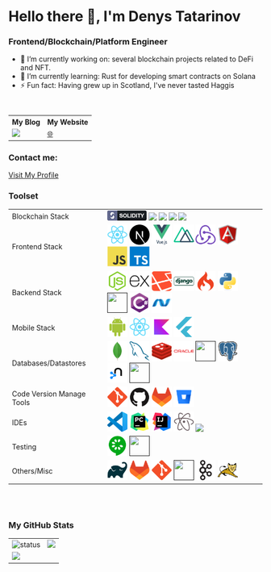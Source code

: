 # Hello there 👋, I'm Denys Tatarinov

### Frontend/Blockchain/Platform Engineer

- 🔭 I’m currently working on: several blockchain projects related to DeFi and NFT.
- 🌱 I’m currently learning: Rust for developing smart contracts on Solana
- ⚡ Fun fact: Having grew up in Scotland, I've never tasted Haggis
<br/>


<table>
    <tr>
        <th>My Blog</th>
        <th>My Website</th>
    </tr>
    <tr>
        <td>
            <a href="https://dev.to/smartnftcoder1003/"><img src="https://www.vectorlogo.zone/logos/medium/medium-ar21.svg"/></a>
        </td>
        <td>
            <a href="https://my-profile-tsmm.onrender.com//">🌐</a>
        </td>
    </tr>
</table>



### Contact me:

<a href="https://my-profile-tsmm.onrender.com//">Visit My Profile</a>

### Toolset

<table>
    <tr>
        <td>Blockchain Stack</td>
        <td>
            <a href=""><img src="https://github.com/msilucifer/msilucifer/blob/master/solidity.png"/></a>
            <a href=""><img src="https://img.shields.io/badge/Solana-DC1FFF?style=flat&logo=hardhat&logoColor=white" /></a>
            <a href=""><img src="https://img.shields.io/badge/Hardhat-orange?style=flat&logo=hardhat&logoColor=white" /></a>
            <a href=""><img src="https://img.shields.io/badge/Rust-black?style=flat&logo=rust&logoColor=white" /></a>
            <a href=""><img src="https://img.shields.io/badge/-Web3-00ADD8?style=flat&logo=go&logoColor=white" /></a>
        </td>
    </tr>
    <tr>
        <td>Frontend Stack</td>
        <td>
            <a href=""><img src="https://github.com/devicons/devicon/blob/v2.13.0/icons/react/react-original.svg" width="40" height="40"/></a>
            <a href=""><img src="https://github.com/devicons/devicon/blob/v2.13.0/icons/nextjs/nextjs-original.svg" width="40" height="40"/></a>
            <a href=""><img src="https://github.com/devicons/devicon/blob/v2.13.0/icons/vuejs/vuejs-original-wordmark.svg" width="40" height="40"/></a>
            <a href=""><img src="https://github.com/devicons/devicon/blob/v2.13.0/icons/nuxtjs/nuxtjs-original.svg" width="40" height="40"/></a>
            <a href=""><img src="https://github.com/devicons/devicon/blob/v2.13.0/icons/redux/redux-original.svg" width="40" height="40"/></a>
            <a href=""><img src="https://github.com/devicons/devicon/blob/v2.13.0/icons/angularjs/angularjs-original.svg" width="40" height="40"/></a>
            <a href=""><img src="https://github.com/devicons/devicon/blob/v2.13.0/icons/javascript/javascript-original.svg" width="40" height="40"/></a>
            <a href=""><img src="https://github.com/devicons/devicon/blob/v2.13.0/icons/typescript/typescript-original.svg" width="40" height="40"/></a>
    </tr>
     <tr>
        <td>Backend Stack</td>
        <td>
            <a href=""><img src="https://github.com/devicons/devicon/blob/v2.13.0/icons/nodejs/nodejs-original.svg" width="40" height="40"/></a>
            <a href=""><img src="https://github.com/devicons/devicon/blob/v2.13.0/icons/express/express-original.svg" width="40" height="40"/></a>
            <a href=""><img src="https://github.com/devicons/devicon/blob/v2.13.0/icons/laravel/laravel-plain.svg" width="40" height="40"/></a>
            <a href=""><img src="https://github.com/devicons/devicon/blob/v2.13.0/icons/django/django-line.svg" width="40" height="40"/></a>
            <a href=""><img src="https://github.com/devicons/devicon/blob/v2.13.0/icons/codeigniter/codeigniter-plain.svg" width="40" height="40"/></a>
            <a href=""><img src="https://github.com/devicons/devicon/blob/v2.13.0/icons/python/python-original.svg" width="40" height="40"/></a>
            <a href=""><img src="https://www.vectorlogo.zone/logos/kotlinlang/kotlinlang-icon.svg" width="40" height="40"/></a>
            <a href=""><img src="https://github.com/devicons/devicon/blob/v2.13.0/icons/csharp/csharp-original.svg" width="40" height="40"/></a>
            <a href=""><img src="https://github.com/devicons/devicon/blob/v2.13.0/icons/dot-net/dot-net-original.svg" width="40" height="40"/></a>
        </td>
    </tr>
    <tr>
        <td>Mobile Stack</td>
        <td>
            <a href=""><img src="https://github.com/devicons/devicon/blob/v2.13.0/icons/android/android-original.svg" width="40" height="40"/></a>
            <a href=""><img src="https://github.com/devicons/devicon/blob/v2.13.0/icons/react/react-original.svg" width="40" height="40"/></a>
            <a href=""><img src="https://github.com/devicons/devicon/blob/v2.13.0/icons/kotlin/kotlin-original.svg" width="40" height="40"/></a>
            <a href=""><img src="https://github.com/devicons/devicon/blob/v2.13.0/icons/flutter/flutter-plain.svg" width="40" height="40"/></a>
        </td>
    </tr>
    <tr>
        <td>Databases/Datastores</td>
        <td>
            <a href=""><img src="https://github.com/devicons/devicon/blob/v2.13.0/icons/mongodb/mongodb-original.svg" width="40" height="40"/></a>
            <a href=""><img src="https://github.com/devicons/devicon/blob/v2.13.0/icons/mysql/mysql-original.svg" width="40" height="40"/></a>
            <a href=""><img src="https://github.com/devicons/devicon/blob/v2.13.0/icons/redis/redis-original.svg" width="40" height="40"/></a>
            <a href=""><img src="https://github.com/devicons/devicon/blob/v2.13.0/icons/oracle/oracle-original.svg" width="40" height="40"/></a>
            <a href=""><img src="https://www.vectorlogo.zone/logos/apache_cassandra/apache_cassandra-icon.svg" width="40" height="40"/></a>
            <a href=""><img src="https://github.com/devicons/devicon/blob/v2.13.0/icons/postgresql/postgresql-original.svg" width="40" height="40"/></a>
            <a href=""><img src="https://github.com/devicons/devicon/blob/v2.13.0/icons/neo4j/neo4j-original.svg" width="40" height="40"/></a>
            <a href=""><img src="https://www.vectorlogo.zone/logos/snowflake/snowflake-icon.svg" width="40" height="40"/></a>
        </td>
    </tr>
    <tr>
        <td>Code Version Manage Tools</td>
        <td>
            <a href=""><img src="https://github.com/devicons/devicon/blob/v2.13.0/icons/git/git-original.svg" width="40" height="40"/></a>
            <a href=""><img src="https://github.com/devicons/devicon/blob/v2.13.0/icons/github/github-original.svg" width="40" height="40"/></a>
            <a href=""><img src="https://github.com/devicons/devicon/blob/v2.13.0/icons/gitlab/gitlab-original.svg" width="40" height="40"/></a>
            <a href=""><img src="https://github.com/devicons/devicon/blob/v2.13.0/icons/bitbucket/bitbucket-original.svg" width="40" height="40"/></a>
        </td>
    </tr>
    <tr>
        <td>IDEs</td>
        <td>
            <a href=""><img src="https://github.com/devicons/devicon/blob/v2.13.0/icons/vscode/vscode-original.svg" width="40" height="40"/></a>
            <a href=""><img src="https://github.com/devicons/devicon/blob/v2.13.0/icons/pycharm/pycharm-original.svg" width="40" height="40"/></a>
            <a href=""><img src="https://github.com/devicons/devicon/blob/v2.13.0/icons/intellij/intellij-original.svg" width="40" height="40"/></a>
            <a href=""><img src="https://github.com/devicons/devicon/blob/v2.13.0/icons/atom/atom-original.svg" width="40" height="40"/></a>
            <a href=""><img src="https://worldvectorlogo.com/download/sublime-text.svg"/></a>
        </td>
    </tr>
    <tr>
        <td>Testing</td>
        <td>
            <a href=""><img src="https://github.com/devicons/devicon/blob/v2.13.0/icons/cucumber/cucumber-plain.svg" width="40" height="40"/></a>
            <a href=""><img src="https://www.vectorlogo.zone/logos/philadelphiapact/philadelphiapact-icon.svg" width="40" height="40"/></a>
        </td>
    </tr>
    <tr>
        <td>Others/Misc</td>
        <td>
            <a href=""><img src="https://github.com/devicons/devicon/blob/v2.13.0/icons/gradle/gradle-plain.svg" width="40" height="40"/></a>
            <a href=""><img src="https://github.com/devicons/devicon/blob/v2.13.0/icons/gitlab/gitlab-original.svg" width="40" height="40"/></a>
            <a href=""><img src="https://github.com/devicons/devicon/blob/v2.13.0/icons/git/git-original.svg" width="40" height="40"/></a>
            <a href=""><img src="https://www.vectorlogo.zone/logos/getpostman/getpostman-icon.svg" width="40" height="40"/></a>
            <a href=""><img src="https://github.com/devicons/devicon/blob/v2.13.0/icons/apachekafka/apachekafka-original.svg" width="40" height="40"/></a>
            <a href=""><img src="https://github.com/devicons/devicon/blob/v2.13.0/icons/tomcat/tomcat-original.svg" width="40" height="40"/></a>
        </td>
    </tr>
</table>


<br/>

<br />

### My GitHub Stats

<table>
    <tr>
        <td>
            <img alt="status" src="https://github-readme-stats.vercel.app/api?username=smartnftcoder1003&show_icons=true&&custom_title=Current%20Status&title_color=FF0FFF&text_color=76d285&icon_color=cff389&theme=dark&count_private=true&hide=prs" align="center" />
        </td>
        <td>
            <img src="https://github-readme-streak-stats.herokuapp.com/?user=smartnftcoder1003"/>
        </td> 
    </tr>
    <tr>
        <td>
            <img src="https://github-readme-stats.vercel.app/api/top-langs/?username=smartnftcoder1003&langs_count=10&layout=compact&hide=php,scss,css,html,batchfile,gherkin,freemarker,xslt,tsql,ruby"/>
        </td>
    </tr>
</table>




<!--
**colinbut/colinbut** is a ✨ _special_ ✨ repository because its `README.md` (this file) appears on your GitHub profile.

Here are some ideas to get you started:

- 🔭 I’m currently working on ...
- 🌱 I’m currently learning ...
- 👯 I’m looking to collaborate on ...
- 🤔 I’m looking for help with ...
- 💬 Ask me about ...
- 📫 How to reach me: ...
- 😄 Pronouns: ...
- ⚡ Fun fact: ...
-->
